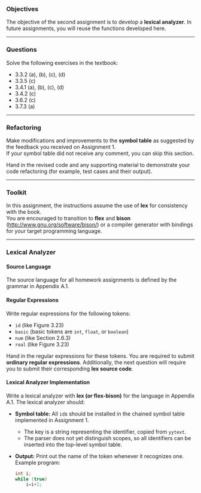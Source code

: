 ### Objectives

The objective of the second assignment is to develop a **lexical analyzer**.
In future assignments, you will reuse the functions developed here.

---

### Questions

Solve the following exercises in the textbook:

- 3.3.2 (a), (b), (c), (d)
- 3.3.5 (c)
- 3.4.1 (a), (b), (c), (d)
- 3.4.2 (c)
- 3.6.2 (c)
- 3.7.3 (a)

---

### Refactoring

Make modifications and improvements to the **symbol table** as suggested by the feedback you received on Assignment 1.\
If your symbol table did not receive any comment, you can skip this section.

Hand in the revised code and any supporting material to demonstrate your code refactoring (for example, test cases and their output).

---

### Toolkit

In this assignment, the instructions assume the use of **lex** for consistency with the book.\
You are encouraged to transition to **flex** and **bison** (http://www.gnu.org/software/bison/) or a compiler generator with bindings for your target programming language.

---

### Lexical Analyzer

#### Source Language

The source language for all homework assignments is defined by the grammar in Appendix A.1.

#### Regular Expressions

Write regular expressions for the following tokens:

- `id` (like Figure 3.23)
- `basic` (basic tokens are `int`, `float`, or `boolean`)
- `num` (like Section 2.6.3)
- `real` (like Figure 3.23)

Hand in the regular expressions for these tokens. You are required to submit **ordinary regular expressions**. Additionally, the next question will require you to submit their corresponding **lex source code**.

#### Lexical Analyzer Implementation

Write a lexical analyzer with **lex (or flex-bison)** for the language in Appendix A.1. The lexical analyzer should:

- **Symbol table:** All `id`s should be installed in the chained symbol table implemented in Assignment 1.
  - The key is a string representing the identifier, copied from `yytext`.
  - The parser does not yet distinguish scopes, so all identifiers can be inserted into the top-level symbol table.

- **Output:** Print out the name of the token whenever it recognizes one.
  Example program:

  ```c
  int i;
  while (true)
      i=i+1;
  ```
